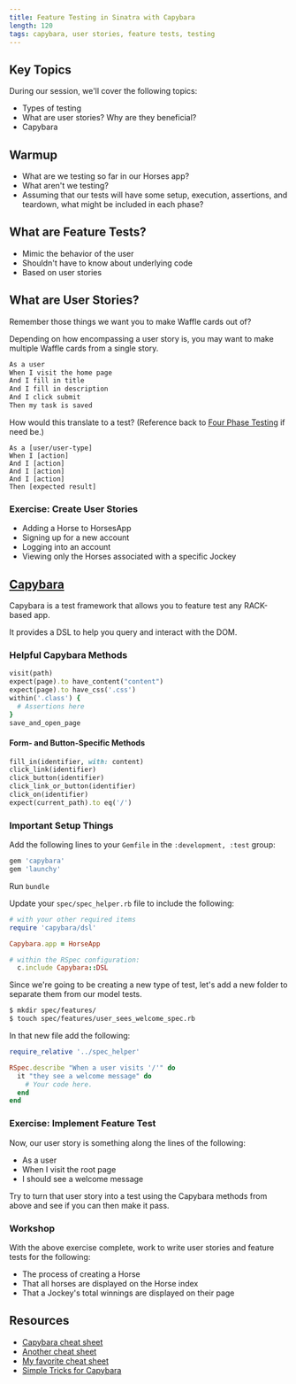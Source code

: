 ```yaml
---
title: Feature Testing in Sinatra with Capybara
length: 120
tags: capybara, user stories, feature tests, testing
---
```


## Key Topics

During our session, we'll cover the following topics:

* Types of testing
* What are user stories? Why are they beneficial?
* Capybara

<!-- ## Lecture -->

<!-- [Slides](http://m2b-slides.herokuapp.com/m2b/feature_testing_with_capybara_in_sinatra.html#/) -->



## Warmup

* What are we testing so far in our Horses app?
* What aren't we testing?
* Assuming that our tests will have some setup, execution, assertions, and teardown, what might be included in each phase?

## What are Feature Tests?

* Mimic the behavior of the user
* Shouldn't have to know about underlying code
* Based on user stories

## What are User Stories?

Remember those things we want you to make Waffle cards out of?

Depending on how encompassing a user story is, you may want to make multiple Waffle cards from a single story.

```txt
As a user
When I visit the home page
And I fill in title
And I fill in description
And I click submit
Then my task is saved
```

How would this translate to a test? (Reference back to [Four Phase Testing](https://robots.thoughtbot.com/four-phase-test) if need be.)

```
As a [user/user-type]
When I [action]
And I [action]
And I [action]
And I [action]
Then [expected result]
```

### Exercise: Create User Stories

* Adding a Horse to HorsesApp
* Signing up for a new account
* Logging into an account
* Viewing only the Horses associated with a specific Jockey

## [Capybara](https://github.com/teamcapybara/capybara)

Capybara is a test framework that allows you to feature test any RACK-based app.

It provides a DSL to help you query and interact with the DOM.

### Helpful Capybara Methods

```ruby
visit(path)
expect(page).to have_content("content")
expect(page).to have_css('.css')
within('.class') {
  # Assertions here
}
save_and_open_page
```

#### Form- and Button-Specific Methods

```ruby
fill_in(identifier, with: content)
click_link(identifier)
click_button(identifier)
click_link_or_button(identifier)
click_on(identifier)
expect(current_path).to eq('/')
```

### Important Setup Things

Add the following lines to your `Gemfile` in the `:development, :test` group:

```ruby
gem 'capybara'
gem 'launchy'
```

Run `bundle`

Update your `spec/spec_helper.rb` file to include the following:

```ruby
# with your other required items
require 'capybara/dsl'

Capybara.app = HorseApp

# within the RSpec configuration:
  c.include Capybara::DSL
```

Since we're going to be creating a new type of test, let's add a new folder to separate them from our model tests.

```bash
$ mkdir spec/features/
$ touch spec/features/user_sees_welcome_spec.rb
```

In that new file add the following:

```ruby
require_relative '../spec_helper'

RSpec.describe "When a user visits '/'" do
  it "they see a welcome message" do
    # Your code here.
  end
end
```

### Exercise: Implement Feature Test

Now, our user story is something along the lines of the following:

* As a user
* When I visit the root page
* I should see a welcome message

Try to turn that user story into a test using the Capybara methods from above and see if you can then make it pass.

### Workshop

With the above exercise complete, work to write user stories and feature tests for the following:

* The process of creating a Horse
* That all horses are displayed on the Horse index
* That a Jockey's total winnings are displayed on their page

## Resources

* [Capybara cheat sheet](https://gist.github.com/zhengjia/428105)
* [Another cheat sheet](http://cheatrags.com/capybara)
* [My favorite cheat sheet](https://thoughtbot.com/upcase/test-driven-rails-resources/capybara.pdf)
* [Simple Tricks for Capybara](http://www.elabs.se/blog/51-simple-tricks-to-clean-up-your-capybara-tests)
